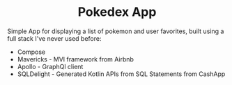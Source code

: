<h1 align="center">Pokedex App</h1>
Simple App for displaying a list of pokemon and user favorites, built using a full stack I've never used before:

* Compose
* Mavericks - MVI framework from Airbnb
* Apollo - GraphQl client
* SQLDelight - Generated Kotlin APIs from SQL Statements from CashApp
